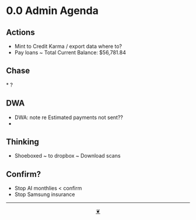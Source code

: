 # 0.0 Admin Agenda

## Actions

* Mint to Credit Karma / export data where to?
* Pay loans ~ Total Current Balance: $56,781.84

  

## Chase

\* ?

## DWA

* DWA: note re Estimated payments not sent??
*   

## Thinking

* Shoeboxed ~ to dropbox ~ Download scans

  

## Confirm?

  

* Stop AI monthlies < confirm
* Stop Samsung insurance

***

<center title="Hello! Click me to go up to the top"><a class="aDingbat" href="javascript:window.scrollTo(0,0);">❦</a></center>